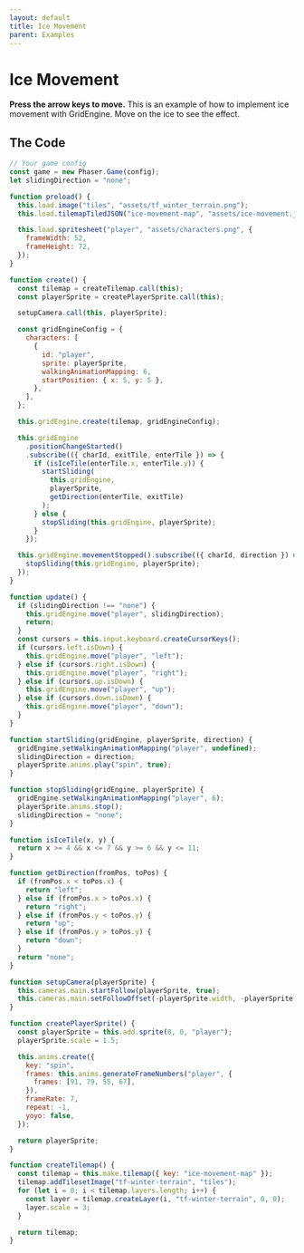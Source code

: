 ```yaml
---
layout: default
title: Ice Movement
parent: Examples
---
```


# Ice Movement

**Press the arrow keys to move.** This is an example of how to implement ice movement with GridEngine. Move on the ice to see the effect.

<div id="game"></div>

<script src="js/phaser.min.js"></script>
<script src="js/grid-engine-2.12.0.min.js"></script>
<script src="js/getBasicConfig.js"></script>

<script>
  const config = getBasicConfig(preload, create, update);
  const game = new Phaser.Game(config);

  let slidingDirection = 'none';

  function preload() {
    this.load.image("tiles", "assets/tf_winter_terrain.png");
    this.load.tilemapTiledJSON("ice-movement-map", "assets/ice-movement.json");

    this.load.spritesheet("player", "assets/characters.png", {
      frameWidth: 52,
      frameHeight: 72,
    });
  }

  function create() {
    const tilemap = createTilemap.call(this);
    const playerSprite = createPlayerSprite.call(this);

    setupCamera.call(this, playerSprite);

    const gridEngineConfig = {
      characters: [
        {
          id: "player",
          sprite: playerSprite,
          walkingAnimationMapping: 6,
          startPosition: {x: 5, y: 5},
        },
      ],
    };

    this.gridEngine.create(tilemap, gridEngineConfig);

    this.gridEngine
    .positionChangeStarted()
    .subscribe(({ charId, exitTile, enterTile }) => {
      if (isIceTile(enterTile.x, enterTile.y)) {
        startSliding(this.gridEngine, playerSprite, getDirection(enterTile, exitTile));
      } else {
        stopSliding(this.gridEngine, playerSprite);
      }
    });

    this.gridEngine
    .movementStopped()
    .subscribe(({ charId, direction}) => {
      stopSliding(this.gridEngine, playerSprite);
    });
  }

  function update() {
    if (slidingDirection !== 'none') {
      this.gridEngine.move("player", slidingDirection);
      return;
    }
    const cursors = this.input.keyboard.createCursorKeys();
    if (cursors.left.isDown) {
      this.gridEngine.move("player", "left");
    } else if (cursors.right.isDown) {
      this.gridEngine.move("player", "right");
    } else if (cursors.up.isDown) {
      this.gridEngine.move("player", "up");
    } else if (cursors.down.isDown) {
      this.gridEngine.move("player", "down");
    }
  }

  function startSliding(gridEngine, playerSprite, direction) {
    gridEngine.setWalkingAnimationMapping('player', undefined);
    slidingDirection = direction;
    playerSprite.anims.play('spin', true);
  }

  function stopSliding(gridEngine, playerSprite) {
    gridEngine.setWalkingAnimationMapping('player', 6);
    playerSprite.anims.stop();
    slidingDirection = 'none';
  }

  function isIceTile(x,y) {
    return x >= 4 && x <= 7 && y >= 6 && y <= 11;
  }

  function getDirection(fromPos, toPos) {
    if (fromPos.x < toPos.x) {
      return 'left';
    } else if (fromPos.x > toPos.x) {
      return 'right';
    } else if (fromPos.y < toPos.y) {
      return 'up';
    } else if (fromPos.y > toPos.y) {
      return 'down';
    }
    return 'none';
  }

  function setupCamera(playerSprite) {
    this.cameras.main.startFollow(playerSprite, true);
    this.cameras.main.setFollowOffset(-playerSprite.width, -playerSprite.height);
  }

  function createPlayerSprite() {
    const playerSprite = this.add.sprite(0, 0, "player");
    playerSprite.scale = 1.5;

    this.anims.create({
      key: 'spin',
      frames:
      this.anims.generateFrameNumbers("player", {frames:
        [91,79,55,67],
      }),
      frameRate: 7,
      repeat: -1,
      yoyo: false,
    });

    return playerSprite;
  }

  function createTilemap() {
    const tilemap = this.make.tilemap({ key: "ice-movement-map" });
    tilemap.addTilesetImage("tf-winter-terrain", "tiles");
    for (let i = 0; i < tilemap.layers.length; i++) {
      const layer = tilemap.createLayer(i, "tf-winter-terrain", 0, 0);
      layer.scale = 3;
    }

    return tilemap;
  }

</script>

## The Code

```javascript
// Your game config
const game = new Phaser.Game(config);
let slidingDirection = "none";

function preload() {
  this.load.image("tiles", "assets/tf_winter_terrain.png");
  this.load.tilemapTiledJSON("ice-movement-map", "assets/ice-movement.json");

  this.load.spritesheet("player", "assets/characters.png", {
    frameWidth: 52,
    frameHeight: 72,
  });
}

function create() {
  const tilemap = createTilemap.call(this);
  const playerSprite = createPlayerSprite.call(this);

  setupCamera.call(this, playerSprite);

  const gridEngineConfig = {
    characters: [
      {
        id: "player",
        sprite: playerSprite,
        walkingAnimationMapping: 6,
        startPosition: { x: 5, y: 5 },
      },
    ],
  };

  this.gridEngine.create(tilemap, gridEngineConfig);

  this.gridEngine
    .positionChangeStarted()
    .subscribe(({ charId, exitTile, enterTile }) => {
      if (isIceTile(enterTile.x, enterTile.y)) {
        startSliding(
          this.gridEngine,
          playerSprite,
          getDirection(enterTile, exitTile)
        );
      } else {
        stopSliding(this.gridEngine, playerSprite);
      }
    });

  this.gridEngine.movementStopped().subscribe(({ charId, direction }) => {
    stopSliding(this.gridEngine, playerSprite);
  });
}

function update() {
  if (slidingDirection !== "none") {
    this.gridEngine.move("player", slidingDirection);
    return;
  }
  const cursors = this.input.keyboard.createCursorKeys();
  if (cursors.left.isDown) {
    this.gridEngine.move("player", "left");
  } else if (cursors.right.isDown) {
    this.gridEngine.move("player", "right");
  } else if (cursors.up.isDown) {
    this.gridEngine.move("player", "up");
  } else if (cursors.down.isDown) {
    this.gridEngine.move("player", "down");
  }
}

function startSliding(gridEngine, playerSprite, direction) {
  gridEngine.setWalkingAnimationMapping("player", undefined);
  slidingDirection = direction;
  playerSprite.anims.play("spin", true);
}

function stopSliding(gridEngine, playerSprite) {
  gridEngine.setWalkingAnimationMapping("player", 6);
  playerSprite.anims.stop();
  slidingDirection = "none";
}

function isIceTile(x, y) {
  return x >= 4 && x <= 7 && y >= 6 && y <= 11;
}

function getDirection(fromPos, toPos) {
  if (fromPos.x < toPos.x) {
    return "left";
  } else if (fromPos.x > toPos.x) {
    return "right";
  } else if (fromPos.y < toPos.y) {
    return "up";
  } else if (fromPos.y > toPos.y) {
    return "down";
  }
  return "none";
}

function setupCamera(playerSprite) {
  this.cameras.main.startFollow(playerSprite, true);
  this.cameras.main.setFollowOffset(-playerSprite.width, -playerSprite.height);
}

function createPlayerSprite() {
  const playerSprite = this.add.sprite(0, 0, "player");
  playerSprite.scale = 1.5;

  this.anims.create({
    key: "spin",
    frames: this.anims.generateFrameNumbers("player", {
      frames: [91, 79, 55, 67],
    }),
    frameRate: 7,
    repeat: -1,
    yoyo: false,
  });

  return playerSprite;
}

function createTilemap() {
  const tilemap = this.make.tilemap({ key: "ice-movement-map" });
  tilemap.addTilesetImage("tf-winter-terrain", "tiles");
  for (let i = 0; i < tilemap.layers.length; i++) {
    const layer = tilemap.createLayer(i, "tf-winter-terrain", 0, 0);
    layer.scale = 3;
  }

  return tilemap;
}
```
